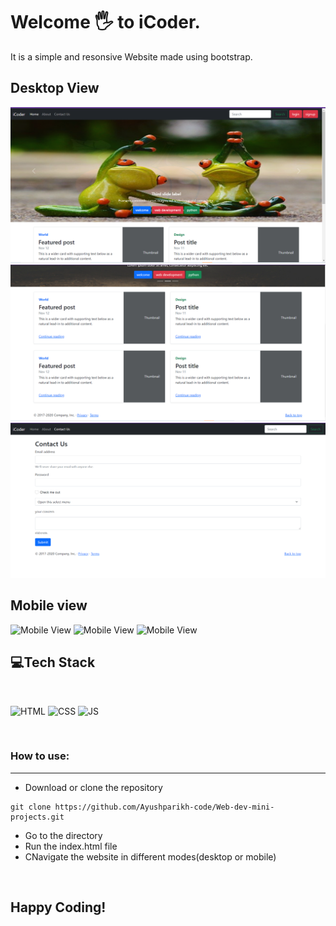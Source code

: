 # Welcome 🖐 to iCoder.
It is a simple and resonsive Website made using bootstrap.

## Desktop View
![Default View](img/desktop1.png)
![Default View](img/desktop2.png)
![Default View](img/contact.png)

## Mobile view
![Mobile View](images/mobile1.png)
![Mobile View](images/mobile2.png)
![Mobile View](images/mobile3.png)


## 💻Tech Stack
<br>

![HTML](https://img.shields.io/badge/html5%20-%23E34F26.svg?&style=for-the-badge&logo=html5&logoColor=white)
![CSS](https://img.shields.io/badge/css3%20-%231572B6.svg?&style=for-the-badge&logo=css3&logoColor=white)
![JS](https://img.shields.io/badge/javascript%20-%23323330.svg?&style=for-the-badge&logo=javascript&logoColor=%23F7DF1E)

<br>

### How to use:

---

- Download or clone the repository

```
git clone https://github.com/Ayushparikh-code/Web-dev-mini-projects.git
```

- Go to the directory
- Run the index.html file
- CNavigate the website in different modes(desktop or mobile)

<br>

## Happy Coding!